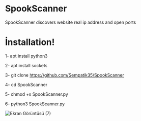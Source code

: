 # SpookScanner
SpookScanner discovers website real ip address and open ports

# İnstallation!

1- apt install python3

2- apt install sockets

3- git clone https://github.com/Sempatik35/SpookScanner

4- cd SpookScanner 

5- chmod +x SpookScanner.py

6- python3 SpookScanner.py

![Ekran Görüntüsü (7)](https://user-images.githubusercontent.com/86168164/143719723-b3dd758b-9904-4ce7-b8a6-daaab9fee8f0.png)





